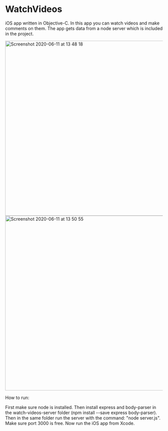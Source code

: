 # WatchVideos
iOS app written in Objective-C. In this app you can watch videos and make comments on them. The app gets data from a node server which is included in the project.

<img width="559" alt="Screenshot 2020-06-11 at 13 48 18" src="https://user-images.githubusercontent.com/28863725/84382032-4d8cee00-abea-11ea-98fc-9dac2eb1c464.png">

<img width="559" alt="Screenshot 2020-06-11 at 13 50 55" src="https://user-images.githubusercontent.com/28863725/84382298-b83e2980-abea-11ea-8820-941040b253be.png">

How to run:

First make sure node is installed. Then install express and body-parser in the watch-videos-server folder (npm install --save express body-parser). Then in the same folder run the server with the command: "node server.js". Make sure port 3000 is free. Now run the iOS app from Xcode.

